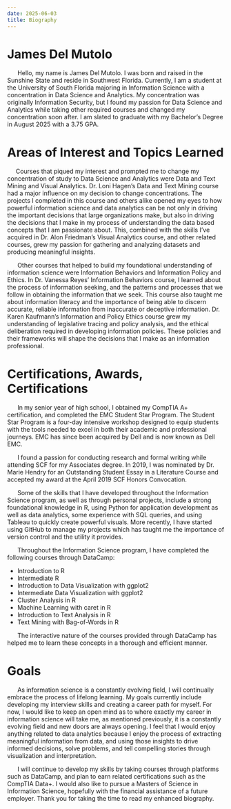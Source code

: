 ```yaml
---
date: 2025-06-03
title: Biography
---
```


# James Del Mutolo

&nbsp;&nbsp;&nbsp;&nbsp;&nbsp;&nbsp;Hello, my name is James Del Mutolo. I was born and raised in the Sunshine State and reside in Southwest Florida. Currently, I am a student at the University of South Florida majoring in Information Science with a concentration in Data Science and Analytics. My concentration was originally Information Security, but I found my passion for Data Science and Analytics while taking other required courses and changed my concentration soon after. I am slated to graduate with my Bachelor’s Degree in August 2025 with a 3.75 GPA.

# Areas of Interest and Topics Learned

&nbsp;&nbsp;&nbsp;&nbsp;&nbsp;Courses that piqued my interest and prompted me to change my concentration of study to Data Science and Analytics were Data and Text Mining and Visual Analytics. Dr. Loni Hagen’s Data and Text Mining course had a major influence on my decision to change concentrations. The projects I completed in this course and others alike opened my eyes to how powerful information science and data analytics can be not only in driving the important decisions that large organizations make, but also in driving the decisions that I make in my process of understanding the data based concepts that I am passionate about. This, combined with the skills I’ve acquired in Dr. Alon Friedman’s Visual Analytics course, and other related courses, grew my passion for gathering and analyzing datasets and producing meaningful insights.

&nbsp;&nbsp;&nbsp;&nbsp;&nbsp;&nbsp;Other courses that helped to build my foundational understanding of information science were Information Behaviors and Information Policy and Ethics. In Dr. Vanessa Reyes’ Information Behaviors course, I learned about the process of information seeking, and the patterns and processes that we follow in obtaining the information that we seek. This course also taught me about information literacy and the importance of being able to discern accurate, reliable information from inaccurate or deceptive information. Dr. Karen Kaufmann’s Information and Policy Ethics course grew my understanding of legislative tracing and policy analysis, and the ethical deliberation required in developing information policies. These policies and their frameworks will shape the decisions that I make as an information professional.

# Certifications, Awards, Certifications

&nbsp;&nbsp;&nbsp;&nbsp;&nbsp;&nbsp;In my senior year of high school, I obtained my CompTIA A+ certification, and completed the EMC Student Star Program. The Student Star Program is a four-day intensive workshop designed to equip students with the tools needed to excel in both their academic and professional journeys. EMC has since been acquired by Dell and is now known as Dell EMC.

&nbsp;&nbsp;&nbsp;&nbsp;&nbsp;&nbsp;I found a passion for conducting research and formal writing while attending SCF for my Associates degree. In 2019, I was nominated by Dr. Marie Hendry for an Outstanding Student Essay in a Literature Course and accepted my award at the April 2019 SCF Honors Convocation.

&nbsp;&nbsp;&nbsp;&nbsp;&nbsp;&nbsp;Some of the skills that I have developed throughout the Information Science program, as well as through personal projects, include a strong foundational knowledge in R, using Python for application development as well as data analytics, some experience with SQL queries, and using Tableau to quickly create powerful visuals. More recently, I have started using GitHub to manage my projects which has taught me the importance of version control and the utility it provides.

&nbsp;&nbsp;&nbsp;&nbsp;&nbsp;&nbsp;Throughout the Information Science program, I have completed the following courses through DataCamp:

- Introduction to R
- Intermediate R
- Introduction to Data Visualization with ggplot2
- Intermediate Data Visualization with ggplot2
- Cluster Analysis in R
- Machine Learning with caret in R
- Introduction to Text Analysis in R
- Text Mining with Bag-of-Words in R

&nbsp;&nbsp;&nbsp;&nbsp;&nbsp;&nbsp;The interactive nature of the courses provided through DataCamp has helped me to learn these concepts in a thorough and efficient manner.

# Goals

&nbsp;&nbsp;&nbsp;&nbsp;&nbsp;&nbsp;As information science is a constantly evolving field, I will continually embrace the process of lifelong learning. My goals currently include developing my interview skills and creating a career path for myself. For now, I would like to keep an open mind as to where exactly my career in information science will take me, as mentioned previously, it is a constantly evolving field and new doors are always opening. I feel that I would enjoy anything related to data analytics because I enjoy the process of extracting meaningful information from data, and using those insights to drive informed decisions, solve problems, and tell compelling stories through visualization and interpretation.

&nbsp;&nbsp;&nbsp;&nbsp;&nbsp;&nbsp;I will continue to develop my skills by taking courses through platforms such as DataCamp, and plan to earn related certifications such as the CompTIA Data+. I would also like to pursue a Masters of Science in Information Science, hopefully with the financial assistance of a future employer. Thank you for taking the time to read my enhanced biography.
